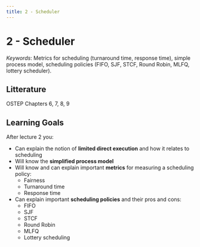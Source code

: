 ```yaml
---
title: 2 - Scheduler
---
```


# 2 - Scheduler

*Keywords*: Metrics for scheduling (turnaround time, response time), simple process
model, scheduling policies (FIFO, SJF, STCF, Round Robin, MLFQ, lottery
scheduler).

## Litterature

OSTEP Chapters 6, 7, 8, 9

## Learning Goals

After lecture 2 you:

* Can explain the notion of **limited direct execution** and how it relates to scheduling
* Will know the **simplified process model**
* Will know and can explain important **metrics** for measuring a scheduling policy:
  * Fairness
  * Turnaround time
  * Response time
* Can explain important **scheduling policies** and their pros and cons:
  * FIFO
  * SJF
  * STCF
  * Round Robin
  * MLFQ
  * Lottery scheduling

 